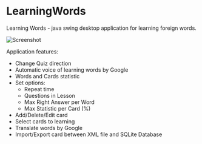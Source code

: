 # LearningWords
Learning Words - java swing desktop application for learning foreign words.

![Screenshot](https://raw.githubusercontent.com/7554732/LearningWords/blob/master/screenshots/MultpleChoicePanel.png)

Application features:
- Change Quiz direction
- Automatic voice of learning words by Google
- Words and Cards statistic
- Set options:
	- Repeat time
	- Questions in Lesson
	- Max Right Answer per Word
	- Max Statistic per Card (%)
- Add/Delete/Edit card
- Select cards to learning
- Translate words by Google
- Import/Export card between XML file and SQLite Database
